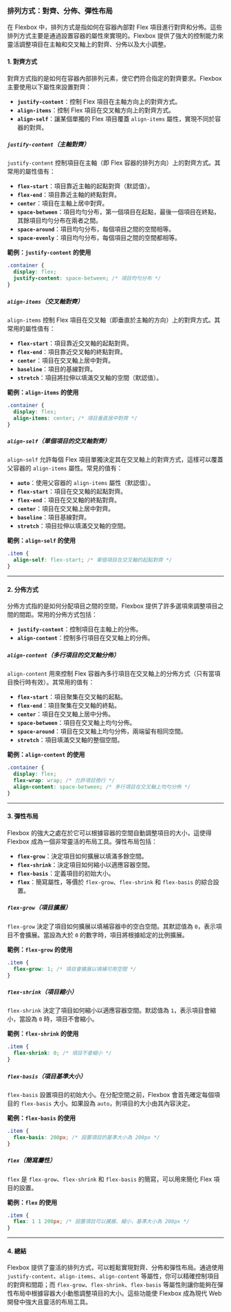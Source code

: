 ### **排列方式：對齊、分佈、彈性布局**

在 Flexbox 中，排列方式是指如何在容器內部對 Flex 項目進行對齊和分佈。這些排列方式主要是通過設置容器的屬性來實現的。Flexbox 提供了強大的控制能力來靈活調整項目在主軸和交叉軸上的對齊、分佈以及大小調整。

#### 1. **對齊方式**

對齊方式指的是如何在容器內部排列元素，使它們符合指定的對齊要求。Flexbox 主要使用以下屬性來設置對齊：

- **`justify-content`**：控制 Flex 項目在主軸方向上的對齊方式。
- **`align-items`**：控制 Flex 項目在交叉軸方向上的對齊方式。
- **`align-self`**：讓某個單獨的 Flex 項目覆蓋 `align-items` 屬性，實現不同於容器的對齊。

##### **`justify-content`**（主軸對齊）

`justify-content` 控制項目在主軸（即 Flex 容器的排列方向）上的對齊方式。其常用的屬性值有：
- **`flex-start`**：項目靠近主軸的起點對齊（默認值）。
- **`flex-end`**：項目靠近主軸的終點對齊。
- **`center`**：項目在主軸上居中對齊。
- **`space-between`**：項目均勻分布，第一個項目在起點，最後一個項目在終點，其餘項目均勻分布在兩者之間。
- **`space-around`**：項目均勻分布，每個項目之間的空間相等。
- **`space-evenly`**：項目均勻分布，每個項目之間的空間都相等。

**範例：`justify-content` 的使用**

```css
.container {
  display: flex;
  justify-content: space-between; /* 項目均勻分布 */
}
```

##### **`align-items`**（交叉軸對齊）

`align-items` 控制 Flex 項目在交叉軸（即垂直於主軸的方向）上的對齊方式。其常用的屬性值有：
- **`flex-start`**：項目靠近交叉軸的起點對齊。
- **`flex-end`**：項目靠近交叉軸的終點對齊。
- **`center`**：項目在交叉軸上居中對齊。
- **`baseline`**：項目的基線對齊。
- **`stretch`**：項目將拉伸以填滿交叉軸的空間（默認值）。

**範例：`align-items` 的使用**

```css
.container {
  display: flex;
  align-items: center; /* 項目垂直居中對齊 */
}
```

##### **`align-self`**（單個項目的交叉軸對齊）

`align-self` 允許每個 Flex 項目單獨決定其在交叉軸上的對齊方式，這樣可以覆蓋父容器的 `align-items` 屬性。常見的值有：
- **`auto`**：使用父容器的 `align-items` 屬性（默認值）。
- **`flex-start`**：項目在交叉軸的起點對齊。
- **`flex-end`**：項目在交叉軸的終點對齊。
- **`center`**：項目在交叉軸上居中對齊。
- **`baseline`**：項目基線對齊。
- **`stretch`**：項目拉伸以填滿交叉軸的空間。

**範例：`align-self` 的使用**

```css
.item {
  align-self: flex-start; /* 單個項目在交叉軸的起點對齊 */
}
```

---

#### 2. **分佈方式**

分佈方式指的是如何分配項目之間的空間，Flexbox 提供了許多選項來調整項目之間的間距。常用的分佈方式包括：
- **`justify-content`**：控制項目在主軸上的分佈。
- **`align-content`**：控制多行項目在交叉軸上的分佈。

##### **`align-content`**（多行項目的交叉軸分佈）

`align-content` 用來控制 Flex 容器內多行項目在交叉軸上的分佈方式（只有當項目換行時有效）。其常用的值有：
- **`flex-start`**：項目聚集在交叉軸的起點。
- **`flex-end`**：項目聚集在交叉軸的終點。
- **`center`**：項目在交叉軸上居中分佈。
- **`space-between`**：項目在交叉軸上均勻分佈。
- **`space-around`**：項目在交叉軸上均勻分佈，兩端留有相同空間。
- **`stretch`**：項目填滿交叉軸的整個空間。

**範例：`align-content` 的使用**

```css
.container {
  display: flex;
  flex-wrap: wrap; /* 允許項目換行 */
  align-content: space-between; /* 多行項目在交叉軸上均勻分佈 */
}
```

---

#### 3. **彈性布局**

Flexbox 的強大之處在於它可以根據容器的空間自動調整項目的大小，這使得 Flexbox 成為一個非常靈活的布局工具。彈性布局包括：
- **`flex-grow`**：決定項目如何擴展以填滿多餘空間。
- **`flex-shrink`**：決定項目如何縮小以適應容器空間。
- **`flex-basis`**：定義項目的初始大小。
- **`flex`**：簡寫屬性，等價於 `flex-grow`、`flex-shrink` 和 `flex-basis` 的綜合設置。

##### **`flex-grow`**（項目擴展）

`flex-grow` 決定了項目如何擴展以填補容器中的空白空間。其默認值為 `0`，表示項目不會擴展。當設為大於 `0` 的數字時，項目將根據給定的比例擴展。

**範例：`flex-grow` 的使用**

```css
.item {
  flex-grow: 1; /* 項目會擴展以填補可用空間 */
}
```

##### **`flex-shrink`**（項目縮小）

`flex-shrink` 決定了項目如何縮小以適應容器空間。默認值為 `1`，表示項目會縮小，當設為 `0` 時，項目不會縮小。

**範例：`flex-shrink` 的使用**

```css
.item {
  flex-shrink: 0; /* 項目不會縮小 */
}
```

##### **`flex-basis`**（項目基準大小）

`flex-basis` 設置項目的初始大小。在分配空間之前，Flexbox 會首先確定每個項目的 `flex-basis` 大小。如果設為 `auto`，則項目的大小由其內容決定。

**範例：`flex-basis` 的使用**

```css
.item {
  flex-basis: 200px; /* 設置項目的基準大小為 200px */
}
```

##### **`flex`**（簡寫屬性）

`flex` 是 `flex-grow`、`flex-shrink` 和 `flex-basis` 的簡寫，可以用來簡化 Flex 項目的設置。

**範例：`flex` 的使用**

```css
.item {
  flex: 1 1 200px; /* 設置項目可以擴展、縮小，基準大小為 200px */
}
```

---

#### 4. **總結**

Flexbox 提供了靈活的排列方式，可以輕鬆實現對齊、分佈和彈性布局。通過使用 `justify-content`、`align-items`、`align-content` 等屬性，你可以精確控制項目的對齊和間距；而 `flex-grow`、`flex-shrink`、`flex-basis` 等屬性則讓你能夠在彈性布局中根據容器大小動態調整項目的大小。這些功能使 Flexbox 成為現代 Web 開發中強大且靈活的布局工具。